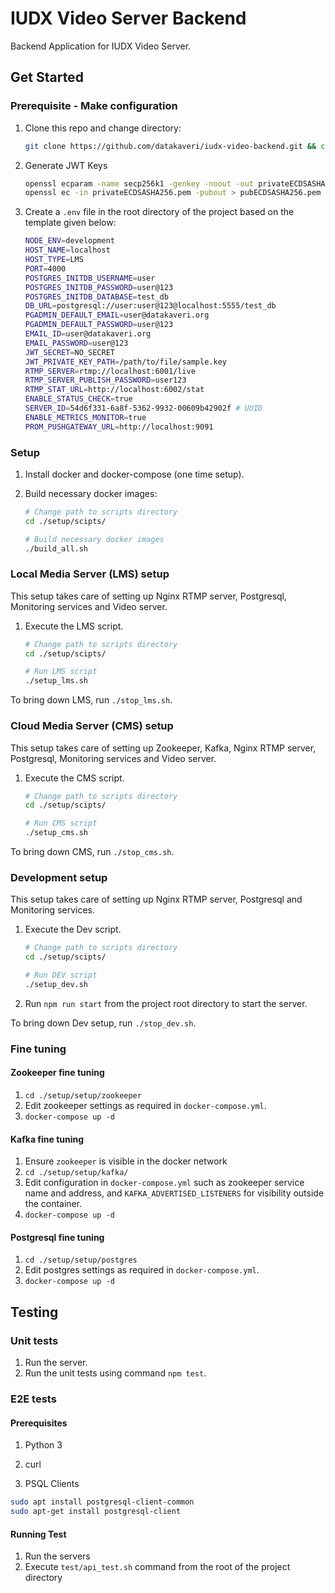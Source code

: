 # IUDX Video Server Backend

Backend Application for IUDX Video Server.

## Get Started

### Prerequisite - Make configuration

1. Clone this repo and change directory:

   ```sh
   git clone https://github.com/datakaveri/iudx-video-backend.git && cd iudx-video-backend
   ```

2. Generate JWT Keys 
    ```sh
    openssl ecparam -name secp256k1 -genkey -noout -out privateECDSASHA256.pem
    openssl ec -in privateECDSASHA256.pem -pubout > pubECDSASHA256.pem
    ```
3. Create a `.env` file in the root directory of the project based on the template given below:

    ```sh
    NODE_ENV=development
    HOST_NAME=localhost
    HOST_TYPE=LMS
    PORT=4000
    POSTGRES_INITDB_USERNAME=user
    POSTGRES_INITDB_PASSWORD=user@123
    POSTGRES_INITDB_DATABASE=test_db
    DB_URL=postgresql://user:user@123@localhost:5555/test_db
    PGADMIN_DEFAULT_EMAIL=user@datakaveri.org
    PGADMIN_DEFAULT_PASSWORD=user@123
    EMAIL_ID=user@datakaveri.org
    EMAIL_PASSWORD=user@123
    JWT_SECRET=NO_SECRET
    JWT_PRIVATE_KEY_PATH=/path/to/file/sample.key
    RTMP_SERVER=rtmp://localhost:6001/live
    RTMP_SERVER_PUBLISH_PASSWORD=user123
    RTMP_STAT_URL=http://localhost:6002/stat
    ENABLE_STATUS_CHECK=true
    SERVER_ID=54d6f331-6a8f-5362-9932-00609b42902f # UUID
    ENABLE_METRICS_MONITOR=true
    PROM_PUSHGATEWAY_URL=http://localhost:9091
    ```

### Setup

1. Install docker and docker-compose (one time setup).
2. Build necessary docker images:

    ```sh
    # Change path to scripts directory
    cd ./setup/scipts/

    # Build necessary docker images
    ./build_all.sh
    ```

### Local Media Server (LMS) setup

This setup takes care of setting up Nginx RTMP server, Postgresql, Monitoring services and Video server.

1. Execute the LMS script.

    ```sh
    # Change path to scripts directory
    cd ./setup/scipts/

    # Run LMS script
    ./setup_lms.sh
    ```

To bring down LMS, run `./stop_lms.sh`.

### Cloud Media Server (CMS) setup

This setup takes care of setting up Zookeeper, Kafka, Nginx RTMP server, Postgresql, Monitoring services and Video server.

1. Execute the CMS script.

    ```sh
    # Change path to scripts directory
    cd ./setup/scipts/

    # Run CMS script
    ./setup_cms.sh
    ```

To bring down CMS, run `./stop_cms.sh`.

### Development setup

This setup takes care of setting up Nginx RTMP server, Postgresql and Monitoring services.

1. Execute the Dev script.

    ```sh
    # Change path to scripts directory
    cd ./setup/scipts/

    # Run DEV script
    ./setup_dev.sh
    ```

2. Run `npm run start` from the project root directory to start the server.

To bring down Dev setup, run `./stop_dev.sh`.

### Fine tuning

#### Zookeeper fine tuning

1. `cd ./setup/setup/zookeeper`
2. Edit zookeeper settings as required in `docker-compose.yml`.
3. `docker-compose up -d`

#### Kafka fine tuning

1. Ensure `zookeeper` is visible in the docker network
2. `cd ./setup/setup/kafka/`
3. Edit configuration in `docker-compose.yml` such as zookeeper service name and address, and `KAFKA_ADVERTISED_LISTENERS` for visibility outside the container.  
4. `docker-compose up -d`

#### Postgresql fine tuning

1. `cd ./setup/setup/postgres`
2. Edit postgres settings as required in `docker-compose.yml`.  
3. `docker-compose up -d`

## Testing

### Unit tests

1. Run the server.
2. Run the unit tests using command `npm test`.

### E2E tests

#### Prerequisites

1. Python 3 

2. curl

3. PSQL Clients

```sh
sudo apt install postgresql-client-common
sudo apt-get install postgresql-client
```

#### Running Test

1. Run the servers
2. Execute `test/api_test.sh` command from the root of the project directory